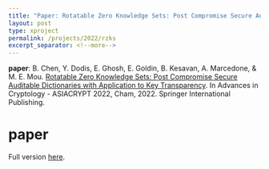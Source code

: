 ```yaml
---
title: "Paper: Rotatable Zero Knowledge Sets: Post Compromise Secure Auditable Dictionaries with Application to Key Transparency"
layout: post
type: xproject
permalink: /projects/2022/rzks
excerpt_separator: <!--more-->
---
```


<b>paper</b>: B. Chen, Y. Dodis, E. Ghosh, E. Goldin, B. Kesavan, A. Marcedone, & M. E. Mou. [Rotatable Zero Knowledge Sets: Post Compromise Secure Auditable Dictionaries with Application to Key Transparency](https://eprint.iacr.org/2022/1264). In Advances in Cryptology - ASIACRYPT 2022, Cham, 2022. Springer International Publishing. 

<!--more-->

# paper

Full version [here](https://eprint.iacr.org/2022/1264).

